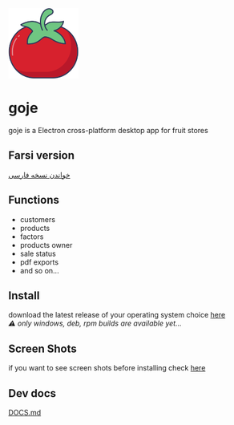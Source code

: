 <img src="src/assets/goje.png" alt="goje logo" width="140px">

# goje

goje is a Electron cross-platform desktop app for fruit stores

## Farsi version

[خواندن نسخه فارسی](README-fa.md)

## Functions

- customers
- products
- factors
- products owner
- sale status
- pdf exports
- and so on...

## Install

download the latest release of your operating system choice [here](https://github.com/imkarimkarim/goje/releases) <br>
<i> ⚠️ only windows, deb, rpm builds are available yet... </i>

## Screen Shots

if you want to see screen shots before installing check [here](docs/screenshots.md)

## Dev docs

[DOCS.md](DOCS/DOCS.md)
